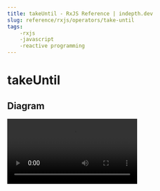 ```yaml
---
title: takeUntil - RxJS Reference | indepth.dev
slug: reference/rxjs/operators/take-until
tags:
    -rxjs 
    -javascript 
    -reactive programming
---
```


# takeUntil

## Diagram

<video>
    <source src="https://images.indepth.dev/references/rxjs/takeUntil.mp4" type="video/mp4">
</video>
